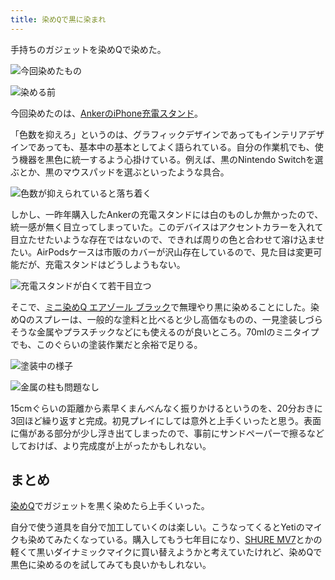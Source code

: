 ```yaml
---
title: 染めQで黒に染まれ
---
```

手持ちのガジェットを染めQで染めた。

![](https://lh6.googleusercontent.com/QqV0cWyES8wF4LblpGGv6z1KyT-oK_nnqf3hoBwF0tlPZyU2Ym52_3nzjcnhSX_6bJFHYpDkGdC8Jq1He9hSVLN04Rnkew646XyfxXnvGBo55PB7LHxFxtiFmXJ7cUbFNXaDma8r5kwTrTcv2Hlmgg "今回染めたもの")

![](https://lh3.googleusercontent.com/6R8C2CqhTxhrtbMNXfja_DfrfJmZFMb3LfKdrkf_lVe16KKN_kXOOTEM_cqz3drGkp2UBiOTpJuBqwkHLqtfMJ2tsC-qlV-Ug_btIDLFHKBQnaTNODs16IAYWhqwmkfmBuQ6SGZioOEhtfdztgWPtg "染める前")

今回染めたのは、[AnkerのiPhone充電スタンド](https://r7kamura.com/articles/2021-09-06-anker-iphone-stand)。

「色数を抑えろ」というのは、グラフィックデザインであってもインテリアデザインであっても、基本中の基本としてよく語られている。自分の作業机でも、使う機器を黒色に統一するよう心掛けている。例えば、黒のNintendo Switchを選ぶとか、黒のマウスパッドを選ぶといったような具合。

![](https://lh3.googleusercontent.com/eFFpW8kRr7TUuBZCsVcTlnHk4npGJwN1IMxMfPq3PKj4sdJ8MGH7arkxV6VVdoKNIU4woJ8GpxvBmcGhe_9-bNZL5jgjo-MiB-okQgGq6q2ztyTPvknhBkuowefBpATw9yq9az2-agNQheGnWVuHQw "色数が抑えられていると落ち着く")

しかし、一昨年購入したAnkerの充電スタンドには白のものしか無かったので、統一感が無く目立ってしまっていた。このデバイスはアクセントカラーを入れて目立たせたいような存在ではないので、できれば周りの色と合わせて溶け込ませたい。AirPodsケースは市販のカバーが沢山存在しているので、見た目は変更可能だが、充電スタンドはどうしようもない。

![](https://lh6.googleusercontent.com/LWjb-6KqUFhqGYoLUs5u6uOYYLNMe4dvXUnmVqMjUahfm8KPqF-gxBmNi7WPsvgcwzLj_vdVeFtCcRTl6IBK9M5WKILu6VF8XwaZxQkjDR6I-c-c67w7UqbrdSuCpKvJpQajdXB8zCX3cqnQCiysEw "充電スタンドが白くて若干目立つ")

そこで、[ミニ染めQ エアゾール ブラック](https://www.amazon.co.jp/dp/B003QMFUKO)で無理やり黒に染めることにした。染めQのスプレーは、一般的な塗料と比べると少し高価なものの、一見塗装しづらそうな金属やプラスチックなどにも使えるのが良いところ。70mlのミニタイプでも、このぐらいの塗装作業だと余裕で足りる。

![](https://lh5.googleusercontent.com/n5ITiovahrVvfoKpPuliL28_ukOg8uR7UNtSo5v08-oG1QDhbbP33Qw1DMvSoH9uONEW0odxp12O_QBesHBp6xDrfTD0bKNf5mlZTjElnZSHbnyUUs9L_q-wyO1X-rrFb1HECE7WZm92RYoViyB4Lw "塗装中の様子")

![](https://lh4.googleusercontent.com/pUZrfUmbPf9846CCFrPOnor4rATH85cvvwO6LQqVL4uTk2qzp47yZiYdl4UTuvfvdfyXxuc1_q0qFg0IqCqOpMofKiJczOi21ljGBgWKt2eQOrsg6fDlrdn-EYe1Q1M9_MHXZwCtv5dB4CWx8Lqc6g "金属の柱も問題なし")

15cmぐらいの距離から素早くまんべんなく振りかけるというのを、20分おきに3回ほど繰り返すと完成。初見プレイにしては意外と上手くいったと思う。表面に傷がある部分が少し浮き出てしまったので、事前にサンドペーパーで擦るなどしておけば、より完成度が上がったかもしれない。

まとめ
---

[染めQ](https://www.amazon.co.jp/dp/B003QMFUKO)でガジェットを黒く染めたら上手くいった。

自分で使う道具を自分で加工していくのは楽しい。こうなってくるとYetiのマイクも染めてみたくなっている。購入してもう七年目になり、[SHURE MV7](https://www.amazon.co.jp/dp/B08KY7G1GV)とかの軽くて黒いダイナミックマイクに買い替えようかと考えていたけれど、染めQで黒色に染めるのを試してみても良いかもしれない。
